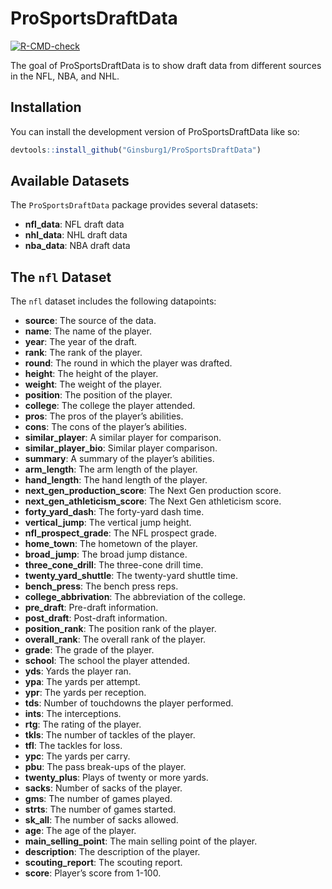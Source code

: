 
<!-- README.md is generated from README.Rmd. Please edit that file -->

# ProSportsDraftData

<!-- badges: start -->

[![R-CMD-check](https://github.com/Ginsburg1/ProSportsDraftData/actions/workflows/R-CMD-check.yaml/badge.svg)](https://github.com/Ginsburg1/ProSportsDraftData/actions/workflows/R-CMD-check.yaml)
<!-- badges: end -->

The goal of ProSportsDraftData is to show draft data from different
sources in the NFL, NBA, and NHL.

## Installation

You can install the development version of ProSportsDraftData like so:

``` r
devtools::install_github("Ginsburg1/ProSportsDraftData")
```

## Available Datasets

The `ProSportsDraftData` package provides several datasets:

- **nfl_data**: NFL draft data
- **nhl_data**: NHL draft data
- **nba_data**: NBA draft data

## The `nfl` Dataset

The `nfl` dataset includes the following datapoints:

- **source**: The source of the data.
- **name**: The name of the player.
- **year**: The year of the draft.
- **rank**: The rank of the player.
- **round**: The round in which the player was drafted.
- **height**: The height of the player.
- **weight**: The weight of the player.
- **position**: The position of the player.
- **college**: The college the player attended.
- **pros**: The pros of the player’s abilities.
- **cons**: The cons of the player’s abilities.
- **similar_player**: A similar player for comparison.
- **similar_player_bio**: Similar player comparison.
- **summary**: A summary of the player’s abilities.
- **arm_length**: The arm length of the player.
- **hand_length**: The hand length of the player.
- **next_gen_production_score**: The Next Gen production score.
- **next_gen_athleticism_score**: The Next Gen athleticism score.
- **forty_yard_dash**: The forty-yard dash time.
- **vertical_jump**: The vertical jump height.
- **nfl_prospect_grade**: The NFL prospect grade.
- **home_town**: The hometown of the player.
- **broad_jump**: The broad jump distance.
- **three_cone_drill**: The three-cone drill time.
- **twenty_yard_shuttle**: The twenty-yard shuttle time.
- **bench_press**: The bench press reps.
- **college_abbrivation**: The abbreviation of the college.
- **pre_draft**: Pre-draft information.
- **post_draft**: Post-draft information.
- **position_rank**: The position rank of the player.
- **overall_rank**: The overall rank of the player.
- **grade**: The grade of the player.
- **school**: The school the player attended.
- **yds**: Yards the player ran.
- **ypa**: The yards per attempt.
- **ypr**: The yards per reception.
- **tds**: Number of touchdowns the player performed.
- **ints**: The interceptions.
- **rtg**: The rating of the player.
- **tkls**: The number of tackles of the player.
- **tfl**: The tackles for loss.
- **ypc**: The yards per carry.
- **pbu**: The pass break-ups of the player.
- **twenty_plus**: Plays of twenty or more yards.
- **sacks**: Number of sacks of the player.
- **gms**: The number of games played.
- **strts**: The number of games started.
- **sk_all**: The number of sacks allowed.
- **age**: The age of the player.
- **main_selling_point**: The main selling point of the player.
- **description**: The description of the player.
- **scouting_report**: The scouting report.
- **score**: Player’s score from 1-100.
